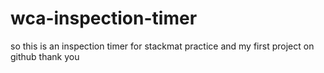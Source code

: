 # wca-inspection-timer
so this is an inspection timer for stackmat practice and my first project on github thank you
